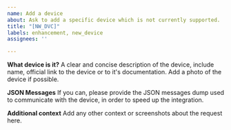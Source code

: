 ```yaml
---
name: Add a device
about: Ask to add a specific device which is not currently supported.
title: "[NW_DVC]"
labels: enhancement, new_device
assignees: ''

---
```


**What device is it?**
A clear and concise description of the device, include name, official link to the device or to it's documentation. Add a photo of the device if possible.

**JSON Messages**
If you can, please provide the JSON messages dump used to communicate with the device, in order to speed up the integration.

**Additional context**
Add any other context or screenshots about the request here.
